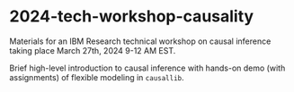 # 2024-tech-workshop-causality
Materials for an IBM Research technical workshop on causal inference
taking place March 27th, 2024 9-12 AM EST.

Brief high-level introduction to causal inference with hands-on demo (with assignments) of flexible modeling in `causallib`. 
